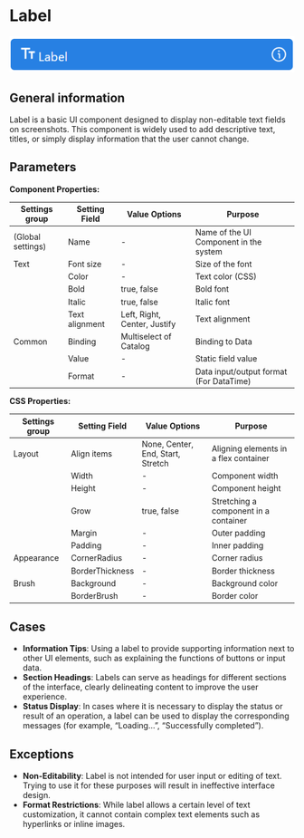 # Label

![](../../assets/images/app-development/label.png)

## General information
Label is a basic UI component designed to display non-editable text fields on screenshots. This component is widely used to add descriptive text, titles, or simply display information that the user cannot change.

## Parameters
**Component Properties:**

| Settings group | Setting Field   | Value Options         | Purpose |
|----------------|------------------|---------------------------|------------|
| (Global settings)        | Name             | -                         | Name of the UI Component in the system |
| Text           | Font size        | -                         | Size of the font |
|                | Color            | -                         | Text color (CSS) |
|                | Bold             | true, false               | Bold font |
|                | Italic           | true, false               | Italic font |
|                | Text alignment   | Left, Right, Center, Justify | Text alignment |
| Common         | Binding          | Multiselect of Catalog | Binding to Data |
|                | Value            | -                         | Static field value |
|                | Format           | -         | Data input/output format (For DataTime) |

**CSS Properties:**

| Settings group | Setting Field   | Value Options         | Purpose |
|----------------|------------------|---------------------------|------------|
| Layout         | Align items      | None, Center, End, Start, Stretch | Aligning elements in a flex container |
|                | Width            | -                         | Component width |
|                | Height           | -                         | Component height |
|                | Grow             | true, false               | Stretching a component in a container |
|                | Margin           | -                         | Outer padding |
|                | Padding          | -                         | Inner padding |
| Appearance     | CornerRadius     | -                         | Corner radius |
|                | BorderThickness  | -                         | Border thickness |
| Brush          | Background       | -                         | Background color |
|                | BorderBrush      | -                         | Border color |

## Cases
- **Information Tips**: Using a label to provide supporting information next to other UI elements, such as explaining the functions of buttons or input data.
- **Section Headings**: Labels can serve as headings for different sections of the interface, clearly delineating content to improve the user experience.
- **Status Display**: In cases where it is necessary to display the status or result of an operation, a label can be used to display the corresponding messages (for example, “Loading...”, “Successfully completed”).

## Exceptions
- **Non-Editability**: Label is not intended for user input or editing of text. Trying to use it for these purposes will result in ineffective interface design.
- **Format Restrictions**: While label allows a certain level of text customization, it cannot contain complex text elements such as hyperlinks or inline images.
